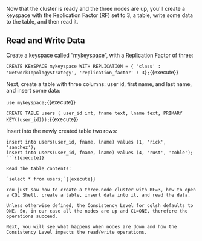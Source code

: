 Now that the cluster is ready and the three nodes are up, you'll create a keyspace with the Replication Factor (RF) set to 3, a table, write some data to the table, and then read it. 


## Read and Write Data 

Create a keyspace called “mykeyspace”, with a Replication Factor of three: 

`CREATE KEYSPACE mykeyspace WITH REPLICATION = { 'class' : 'NetworkTopologyStrategy', 'replication_factor' : 3};`{{execute}}

Next, create a table with three columns: user id, first name, and last name, and insert some data: 

`use mykeyspace;`{{execute}} 

`CREATE TABLE users ( user_id int, fname text, lname text, PRIMARY KEY((user_id)));`{{execute}} 

Insert into the newly created table two rows: 

```
insert into users(user_id, fname, lname) values (1, 'rick', 'sanchez'); 
insert into users(user_id, fname, lname) values (4, 'rust', 'cohle');
```{{execute}} 

Read the table contents:

`select * from users;`{{execute}}

You just saw how to create a three-node cluster with RF=3, how to open a CQL Shell, create a table, insert data into it, and read the data. 

Unless otherwise defined, the Consistency Level for cqlsh defaults to ONE. So, in our case all the nodes are up and CL=ONE, therefore the operations succeed.
 
Next, you will see what happens when nodes are down and how the Consistency Level impacts the read/write operations.
